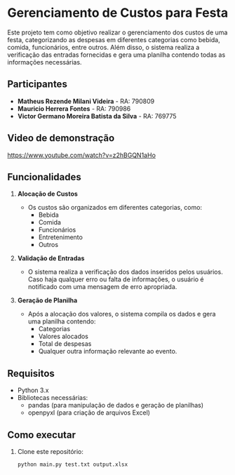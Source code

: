 # Gerenciamento de Custos para Festa

Este projeto tem como objetivo realizar o gerenciamento dos custos de uma festa, categorizando as despesas em diferentes categorias como bebida, comida, funcionários, entre outros. Além disso, o sistema realiza a verificação das entradas fornecidas e gera uma planilha contendo todas as informações necessárias.

## Participantes
- **Matheus Rezende Milani Videira** - RA: 790809
- **Mauricio Herrera Fontes** - RA: 790986
- **Victor Germano Moreira Batista da Silva** - RA: 769775

## Video de demonstração

https://www.youtube.com/watch?v=z2hBGQN1aHo

## Funcionalidades

1. **Alocação de Custos**
   - Os custos são organizados em diferentes categorias, como:
     - Bebida
     - Comida
     - Funcionários
     - Entretenimento
     - Outros
     
2. **Validação de Entradas**
   - O sistema realiza a verificação dos dados inseridos pelos usuários. Caso haja qualquer erro ou falta de informações, o usuário é notificado com uma mensagem de erro apropriada.

3. **Geração de Planilha**
   - Após a alocação dos valores, o sistema compila os dados e gera uma planilha contendo:
     - Categorias
     - Valores alocados
     - Total de despesas
     - Qualquer outra informação relevante ao evento.

## Requisitos

- Python 3.x
- Bibliotecas necessárias:
  - pandas (para manipulação de dados e geração de planilhas)
  - openpyxl (para criação de arquivos Excel)

## Como executar

1. Clone este repositório:
   ```bash
   python main.py test.txt output.xlsx
